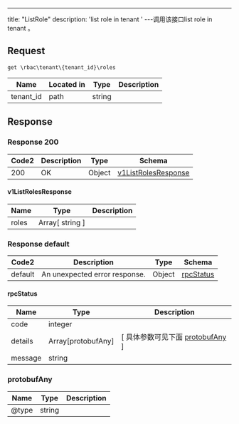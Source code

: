 ---
title: "ListRole"
description: 'list role in tenant '
---调用该接口list role in tenant 。



## Request


```
get \rbac\tenant\{tenant_id}\roles
```

| Name | Located in | Type | Description | 
| ---- | ---------- | ----------- | ----------- | 
| tenant_id | path | string |  |  

## Response

### Response  200 
| Code2 | Description | Type | Schema |
| ---- | ----------- | ------ | ------ |
| 200 | OK | Object | [v1ListRolesResponse](#v1ListRolesResponse) |

#### v1ListRolesResponse

| Name | Type | Description | 
| ---- | ---- | ----------- |        
| roles | Array[ string ] |  |    



### Response  default 
| Code2 | Description | Type | Schema |
| ---- | ----------- | ------ | ------ |
| default | An unexpected error response. | Object | [rpcStatus](#rpcStatus) |

#### rpcStatus

| Name | Type | Description | 
| ---- | ---- | ----------- |     
| code | integer |  |          
| details | Array[protobufAny] |  [ 具体参数可见下面 [protobufAny](#protobufAny) ] |       
| message | string |  |   

### protobufAny
| Name | Type | Description | 
| ---- | ---- | ----------- |     
| @type | string |  |   



